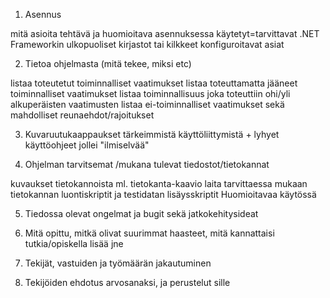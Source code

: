 1. Asennus

mitä asioita tehtävä ja huomioitava asennuksessa
käytetyt=tarvittavat .NET Frameworkin ulkopuoliset kirjastot tai kilkkeet
konfiguroitavat asiat


2. Tietoa ohjelmasta (mitä tekee, miksi etc)

listaa toteutetut toiminnalliset vaatimukset
listaa toteuttamatta jääneet toiminnalliset vaatimukset
listaa toiminnallisuus joka toteuttiin ohi/yli alkuperäisten vaatimusten
listaa ei-toiminnalliset vaatimukset sekä mahdolliset reunaehdot/rajoitukset


3. Kuvaruutukaappaukset tärkeimmistä käyttöliittymistä + lyhyet käyttöohjeet jollei "ilmiselvää"

4. Ohjelman tarvitsemat /mukana tulevat tiedostot/tietokannat

kuvaukset tietokannoista ml. tietokanta-kaavio
laita tarvittaessa mukaan tietokannan luontiskriptit ja testidatan lisäysskriptit
Huomioitavaa käytössä


5. Tiedossa olevat ongelmat ja bugit sekä jatkokehitysideat

6. Mitä opittu, mitkä olivat suurimmat haasteet, mitä kannattaisi tutkia/opiskella lisää jne

7. Tekijät, vastuiden ja työmäärän jakautuminen

8. Tekijöiden ehdotus arvosanaksi, ja perustelut sille